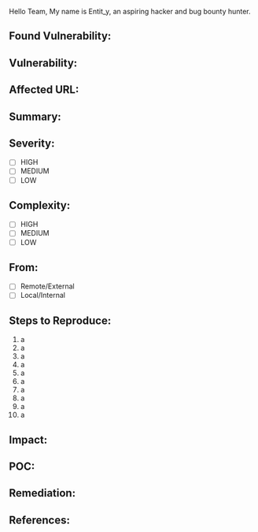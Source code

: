 Hello Team,
My name is Entit_y, an aspiring hacker and bug bounty hunter.

## Found Vulnerability:
>

## Vulnerability: 
>
## Affected URL:
> 

## Summary:
>

## Severity: 
- [ ] HIGH
- [ ] MEDIUM
- [ ] LOW

## Complexity:
- [ ] HIGH
- [ ] MEDIUM
- [ ] LOW

## From:
- [ ] Remote/External
- [ ] Local/Internal

## Steps to Reproduce:
1. a
2. a
3. a
4. a
5. a
6. a
7. a
8. a
9. a
10. a

## Impact:
> 

## POC:


## Remediation:
>

## References:
>



























